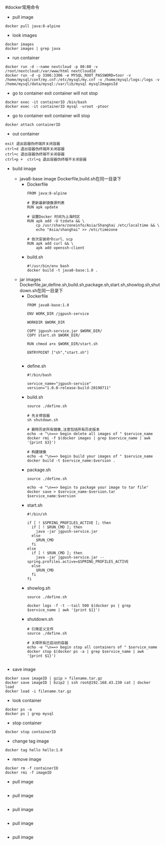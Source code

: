 #docker常用命令
- pull image
```
docker pull java:8-alpine
```
- look images
```
docker images
docker images | grep java
```
- run container
```
docker run -d --name nextcloud -p 80:80 -v /root/nextcloud:/var/www/html nextCloudId
docker run -d -p 3306:3306 -e MYSQL_ROOT_PASSWORD=toor -v /home/mysql/conf/my.cnf:/etc/mysql/my.cnf -v /home/mysql/logs:/logs -v /home/mysql/data/mysql:/var/lib/mysql mysqlImagesId
```
- go to container exit container will not stop
```
docker exec -it containerID /bin/bash
docker exec -it containerID mysql -uroot -ptoor
```
- go to container exit container will stop
```
docker attach containerID
```
- out container
```
exit 退出容器伪终端并关闭容器
ctrl+d 退出容器伪终端并关闭容器
ctrl+c 退出容器伪终端不关闭容器
ctrl+p +  ctrl+q 退出容器伪终端不关闭容器
```
- build image
  
  - java8-base image Dockerfile,build.sh在同一目录下
    - Dockerfile
      ```
      FROM java:8-alpine
      
      # 更新最新镜像源列表
      RUN apk update
      
      # 设置Docker 时间为上海时区
      RUN apk add -U tzdata && \
          cp /usr/share/zoneinfo/Asia/Shanghai /etc/localtime && \
          echo "Asia/shanghai" >> /etc/timezone
      
      # 依次安装命令curl、scp
      RUN apk add curl && \
          apk add openssh-client
      ```
    - build.sh
      ```
      #!/usr/bin/env bash
      docker build -t java8-base:1.0 .
      ```
  - jar images Dockerfile,jar,define.sh,build.sh,package.sh,start.sh,showlog.sh,shutdown.sh在同一目录下
    - Dockerfile
      ```
      FROM java8-base:1.0
      
      ENV WORK_DIR /jgpush-service
      
      WORKDIR $WORK_DIR
      
      COPY jgpush-service.jar $WORK_DIR/
      COPY start.sh $WORK_DIR/
      
      RUN chmod a+x $WORK_DIR/start.sh
      
      ENTRYPOINT ["sh","start.sh"]
     
      ```
    - define.sh
      ```
      #!/bin/bash
      
      service_name="jgpush-service"
      version="1.0.0-release-build-20190711"
  
      ```
    - build.sh
      ```
      source ./define.sh
      
      # 先关停容器
      sh shutdown.sh
      
      # 删除历史所有镜像,注意包括所有历史版本
      echo -e "\n==> begin delete all images of " $service_name 
      docker rmi -f $(docker images | grep $service_name | awk '{print $3}')
      
      # 构建镜像
      echo -e "\n==> begin build your images of " $service_name
      docker build -t $service_name:$version .
  
      ```
    - package.sh
      ```
      source ./define.sh
      
      echo -e "\n==> begin to package your image to tar file"
      docker save > $service_name-$version.tar $service_name:$version
      ```
    - start.sh
      ```
      #!/bin/sh
      
      if [ ! $SPRING_PROFILES_ACTIVE ]; then
        if [ ! $RUN_CMD ]; then
          java -jar jgpush-service.jar
        else
          $RUN_CMD
        fi
      else
        if [ ! $RUN_CMD ]; then
          java -jar jgpush-service.jar --spring.profiles.active=$SPRING_PROFILES_ACTIVE
        else
          $RUN_CMD
        fi
      fi 
  
      ```
    - showlog.sh
      ```
      source ./define.sh
      
      docker logs -f -t --tail 500 $(docker ps | grep $service_name | awk '{print $1}')
  
      ```
    - shutdown.sh
      ```
      # 引用定义文件
      source ./define.sh
      
      # 关停所有已启动的容器
      echo -e "\n==> begin stop all containers of " $service_name
      docker stop $(docker ps -a | grep $service_name | awk '{print $1}')
   
      ```  
- save image
```
docker save imageID | gzip > filename.tar.gz
docker save imageID | bzip2 | ssh root@192.168.43.230 cat | docker load
docker load -i filename.tar.gz
```
- look container
```
docker ps -a
docker ps | grep mysql
```
- stop container
```
docker stop containerID
```
- change tag image
```
docker tag hello hello:1.0 
```
- remove image
```
docker rm -f containerID
docker rmi -f imageID
```

- pull image
```

```
- pull image
```

```
- pull image
```

```
- pull image
```

```
- pull image
```

```

